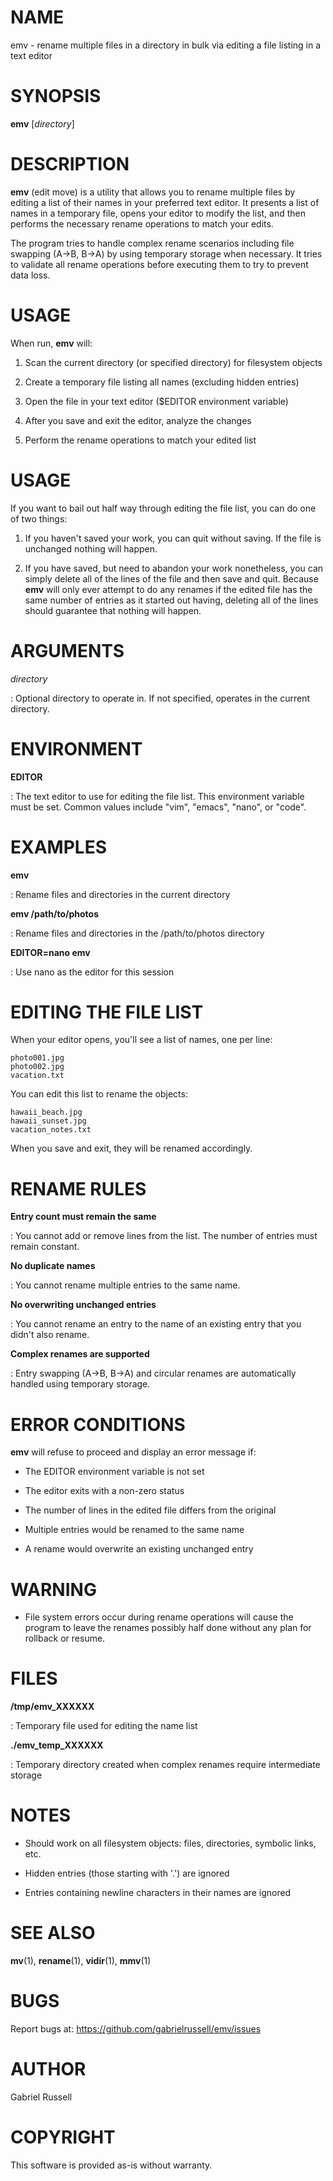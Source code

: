 # NAME

emv - rename multiple files in a directory in bulk via editing a file
listing in a text editor

# SYNOPSIS

**emv** \[*directory*\]

# DESCRIPTION

**emv** (edit move) is a utility that allows you to rename multiple
files by editing a list of their names in your preferred text editor. It
presents a list of names in a temporary file, opens your editor to
modify the list, and then performs the necessary rename operations to
match your edits.

The program tries to handle complex rename scenarios including file
swapping (A→B, B→A) by using temporary storage when necessary. It tries
to validate all rename operations before executing them to try to
prevent data loss.

# USAGE

When run, **emv** will:

1.  Scan the current directory (or specified directory) for filesystem
    objects

2.  Create a temporary file listing all names (excluding hidden entries)

3.  Open the file in your text editor (\$EDITOR environment variable)

4.  After you save and exit the editor, analyze the changes

5.  Perform the rename operations to match your edited list

# USAGE

If you want to bail out half way through editing the file list, you can
do one of two things:

1.  If you haven\'t saved your work, you can quit without saving. If the
    file is unchanged nothing will happen.

2.  If you have saved, but need to abandon your work nonetheless, you
    can simply delete all of the lines of the file and then save and
    quit. Because **emv** will only ever attempt to do any renames if
    the edited file has the same number of entries as it started out
    having, deleting all of the lines should guarantee that nothing will
    happen.

# ARGUMENTS

*directory*

:   Optional directory to operate in. If not specified, operates in the
    current directory.

# ENVIRONMENT

**EDITOR**

:   The text editor to use for editing the file list. This environment
    variable must be set. Common values include \"vim\", \"emacs\",
    \"nano\", or \"code\".

# EXAMPLES

**emv**

:   Rename files and directories in the current directory

**emv /path/to/photos**

:   Rename files and directories in the /path/to/photos directory

**EDITOR=nano emv**

:   Use nano as the editor for this session

# EDITING THE FILE LIST

When your editor opens, you\'ll see a list of names, one per line:

    photo001.jpg
    photo002.jpg
    vacation.txt

You can edit this list to rename the objects:

    hawaii_beach.jpg
    hawaii_sunset.jpg
    vacation_notes.txt

When you save and exit, they will be renamed accordingly.

# RENAME RULES

**Entry count must remain the same**

:   You cannot add or remove lines from the list. The number of entries
    must remain constant.

**No duplicate names**

:   You cannot rename multiple entries to the same name.

**No overwriting unchanged entries**

:   You cannot rename an entry to the name of an existing entry that you
    didn\'t also rename.

**Complex renames are supported**

:   Entry swapping (A→B, B→A) and circular renames are automatically
    handled using temporary storage.

# ERROR CONDITIONS

**emv** will refuse to proceed and display an error message if:

-   The EDITOR environment variable is not set

-   The editor exits with a non-zero status

-   The number of lines in the edited file differs from the original

-   Multiple entries would be renamed to the same name

-   A rename would overwrite an existing unchanged entry

# WARNING

-   File system errors occur during rename operations will cause the
    program to leave the renames possibly half done without any plan for
    rollback or resume.

# FILES

**/tmp/emv_XXXXXX**

:   Temporary file used for editing the name list

**./emv_temp_XXXXXX**

:   Temporary directory created when complex renames require
    intermediate storage

# NOTES

-   Should work on all filesystem objects: files, directories, symbolic
    links, etc.

-   Hidden entries (those starting with \'.\') are ignored

-   Entries containing newline characters in their names are ignored

# SEE ALSO

**mv**(1), **rename**(1), **vidir**(1), **mmv**(1)

# BUGS

Report bugs at: https://github.com/gabrielrussell/emv/issues

# AUTHOR

Gabriel Russell

# COPYRIGHT

This software is provided as-is without warranty.
